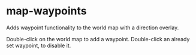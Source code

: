 # map-waypoints
Adds waypoint functionality to the world map with a direction overlay.

Double-click on the world map to add a waypoint. Double-click an already set waypoint, to disable it.
